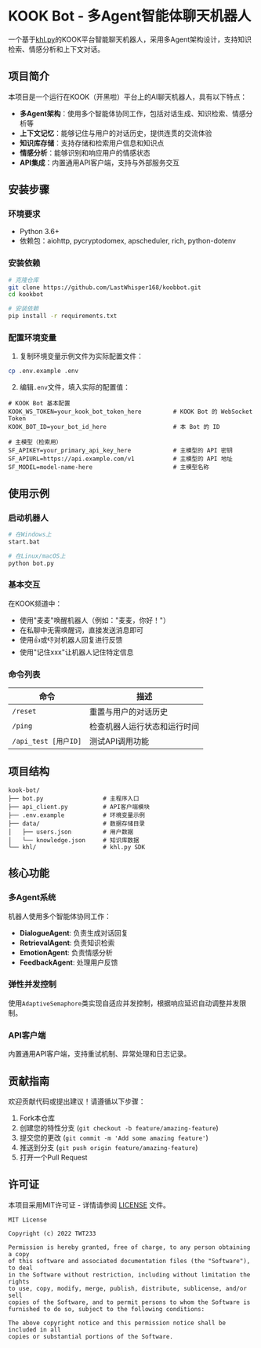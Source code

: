 # KOOK Bot - 多Agent智能体聊天机器人

一个基于[khl.py](https://github.com/TWT233/khl.py)的KOOK平台智能聊天机器人，采用多Agent架构设计，支持知识检索、情感分析和上下文对话。

## 项目简介

本项目是一个运行在KOOK（开黑啦）平台上的AI聊天机器人，具有以下特点：

- **多Agent架构**：使用多个智能体协同工作，包括对话生成、知识检索、情感分析等
- **上下文记忆**：能够记住与用户的对话历史，提供连贯的交流体验
- **知识库存储**：支持存储和检索用户信息和知识点
- **情感分析**：能够识别和响应用户的情感状态
- **API集成**：内置通用API客户端，支持与外部服务交互

## 安装步骤

### 环境要求

- Python 3.6+
- 依赖包：aiohttp, pycryptodomex, apscheduler, rich, python-dotenv

### 安装依赖

```bash
# 克隆仓库
git clone https://github.com/LastWhisper168/koobbot.git
cd kookbot

# 安装依赖
pip install -r requirements.txt
```

### 配置环境变量

1. 复制环境变量示例文件为实际配置文件：

```bash
cp .env.example .env
```

2. 编辑`.env`文件，填入实际的配置值：

```
# KOOK Bot 基本配置
KOOK_WS_TOKEN=your_kook_bot_token_here         # KOOK Bot 的 WebSocket Token
KOOK_BOT_ID=your_bot_id_here                   # 本 Bot 的 ID  

# 主模型（检索用）
SF_APIKEY=your_primary_api_key_here            # 主模型的 API 密钥
SF_APIURL=https://api.example.com/v1           # 主模型的 API 地址
SF_MODEL=model-name-here                       # 主模型名称
```

## 使用示例

### 启动机器人

```bash
# 在Windows上
start.bat

# 在Linux/macOS上
python bot.py
```

### 基本交互

在KOOK频道中：
- 使用"麦麦"唤醒机器人（例如："麦麦，你好！"）
- 在私聊中无需唤醒词，直接发送消息即可
- 使用👍或👎对机器人回复进行反馈
- 使用"记住xxx"让机器人记住特定信息

### 命令列表

| 命令 | 描述 |
|------|------|
| `/reset` | 重置与用户的对话历史 |
| `/ping` | 检查机器人运行状态和运行时间 |
| `/api_test [用户ID]` | 测试API调用功能 |

## 项目结构

```
kook-bot/
├── bot.py                 # 主程序入口
├── api_client.py          # API客户端模块
├── .env.example           # 环境变量示例
├── data/                  # 数据存储目录
│   ├── users.json         # 用户数据
│   └── knowledge.json     # 知识库数据
└── khl/                   # khl.py SDK
```

## 核心功能

### 多Agent系统

机器人使用多个智能体协同工作：

- **DialogueAgent**: 负责生成对话回复
- **RetrievalAgent**: 负责知识检索
- **EmotionAgent**: 负责情感分析
- **FeedbackAgent**: 处理用户反馈

### 弹性并发控制

使用`AdaptiveSemaphore`类实现自适应并发控制，根据响应延迟自动调整并发限制。

### API客户端

内置通用API客户端，支持重试机制、异常处理和日志记录。

## 贡献指南

欢迎贡献代码或提出建议！请遵循以下步骤：

1. Fork本仓库
2. 创建您的特性分支 (`git checkout -b feature/amazing-feature`)
3. 提交您的更改 (`git commit -m 'Add some amazing feature'`)
4. 推送到分支 (`git push origin feature/amazing-feature`)
5. 打开一个Pull Request

## 许可证

本项目采用MIT许可证 - 详情请参阅 [LICENSE](LICENSE) 文件。

```
MIT License

Copyright (c) 2022 TWT233

Permission is hereby granted, free of charge, to any person obtaining a copy
of this software and associated documentation files (the "Software"), to deal
in the Software without restriction, including without limitation the rights
to use, copy, modify, merge, publish, distribute, sublicense, and/or sell
copies of the Software, and to permit persons to whom the Software is
furnished to do so, subject to the following conditions:

The above copyright notice and this permission notice shall be included in all
copies or substantial portions of the Software.
```
